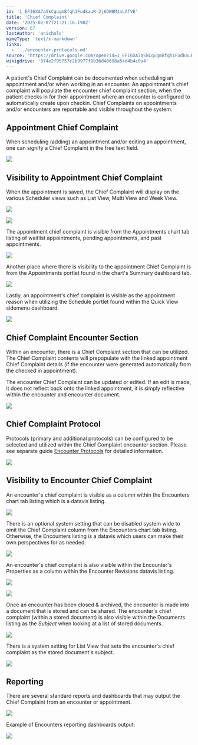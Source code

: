 ```yaml
---
id: '1_EFI6XA7aSkCqugmBfqh1FudkauR-2j6DWBM1nLAfVE'
title: 'Chief Complaint'
date: '2025-02-07T21:21:16.198Z'
version: 67
lastAuthor: 'anichols'
mimeType: 'text/x-markdown'
links:
  - '../encounter-protocols.md'
source: 'https://drive.google.com/open?id=1_EFI6XA7aSkCqugmBfqh1FudkauR-2j6DWBM1nLAfVE'
wikigdrive: '374e2f95757c2b9977f9b36d40698a54d4b4c0a4'
---
```

A patient's Chief Complaint can be documented when scheduling an appointment and/or when working in an encounter.  An appointment's chief complaint will populate the encounter chief complaint section, when the patient checks in for their appointment where an encounter is configured to automatically create upon checkin.  Chief Complaints on appointments and/or encounters are reportable and visible throughout the system.

## Appointment Chief Complaint

When scheduling (adding) an appointment and/or editing an appointment, one can signify a Chief Complaint in the free text field.

![](../chief-complaint.assets/12999e46e366eea8cd89ee82d1d6c933.png)

## Visibility to Appointment Chief Complaint

When the appointment is saved, the Chief Complaint will display on the various Scheduler views such as List View, Multi View and Week View.

![](../chief-complaint.assets/35b8ce742c6c26c62b67a9d562958451.png)

![](../chief-complaint.assets/89327cd55fe6fe398986cdca266a0618.png)

The appointment chief complaint is visible from the Appointments chart tab listing of waitlist appointments, pending appointments, and past appointments.

![](../chief-complaint.assets/10602f15f1443fb544491827e9d729e5.png)

Another place where there is visibility to the appointment Chief Complaint is from the Appointments portlet found in the chart's Summary dashboard tab.

![](../chief-complaint.assets/00a01e6524b72cd71bd02e07838d24f7.png)

Lastly, an appointment's chief complaint is visible as the appointment reason when utilizing the Schedule portlet found within the Quick View sidemenu dashboard.

![](../chief-complaint.assets/f919793e0e2324ce30845c5aaf2f9869.png)

## Chief Complaint Encounter Section

Within an encounter, there is a Chief Complaint section that can be utilized.  The Chief Complaint contents will prepopulate with the linked appointment Chief Complaint details (if the encounter were generated automatically from the checked in appointment).

The encounter Chief Complaint can be updated or edited.  If an edit is made, it does not reflect back onto the linked appointment, it is simply reflective within the encounter and encounter document.

![](../chief-complaint.assets/55787f22ab9e062d6ae4b99679636e7a.png)

## Chief Complaint Protocol

Protocols (primary and additional protocols) can be configured to be selected and utilized within the Chief Complaint encounter section.  Please see separate guide [Encounter Protocols](../encounter-protocols.md) for detailed information.

![](../chief-complaint.assets/ce10719ae037a4e3e4f11dc0a37d495d.png)

## Visibility to Encounter Chief Complaint

An encounter's chief complaint is visible as a column within the Encounters chart tab listing which is a datavis listing.

![](../chief-complaint.assets/fd1e7655b4ff82f8df09b242c3025d2b.png)

There is an optional system setting that can be disabled system wide to omit the Chief Complaint column from the Encounters chart tab listing.  Otherwise, the Encounters listing is a datavis which users can make their own perspectives for as needed.

![](../chief-complaint.assets/fcc3dc852921836222c87dc16939ab5b.png)

An encounter's chief complaint is also visible within the Encounter's Properties as a column within the Encounter Revisions datavis listing.

![](../chief-complaint.assets/25f558e5b6cc6c2c144197e683c5719f.png)

![](../chief-complaint.assets/684b99d74b755a1e5ed6cde1747d5416.png)

Once an encounter has been closed & archived, the encounter is made into a document that is stored and can be shared.  The encounter's chief complaint (within a stored document) is also visible within the Documents listing as the *Subject* when looking at a list of stored documents.

![](../chief-complaint.assets/617e19dd7a31f28882c9cc0c543b6849.png)

There is a system setting for List View that sets the encounter's chief complaint as the stored document's subject.

![](../chief-complaint.assets/144415de9354715778c39aec72af241f.png)

## Reporting

There are several standard reports and dashboards that may output the Chief Complaint from an encounter or appointment.

![](../chief-complaint.assets/d53c753c77d7b071eb3025420869a7ec.png)

Example of Encounters reporting dashboards output:

![](../chief-complaint.assets/f1a8471feeb8221f293a1ca2d1806330.png)
